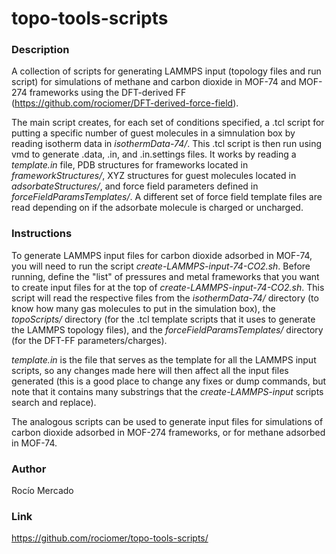 # topo-tools-scripts

### Description
A collection of scripts for generating LAMMPS input 
(topology files and run script) for 
simulations of methane and carbon dioxide in MOF-74 and MOF-274 frameworks 
using the DFT-derived FF (https://github.com/rociomer/DFT-derived-force-field).

The main script creates, for each set
of conditions specified, a .tcl script for putting a specific number of guest 
molecules in a simnulation box by reading isotherm data in *isothermData-74/*.
This .tcl script is then run using vmd to generate .data, .in, and 
.in.settings files. It works by reading a *template.in* file, PDB structures 
for frameworks located in *frameworkStructures/*, XYZ structures for guest 
molecules located in *adsorbateStructures/*, and force field parameters 
defined in *forceFieldParamsTemplates/*. A different set of force field template 
files are read depending on if the adsorbate molecule is charged or uncharged. 

### Instructions
To generate LAMMPS input files for carbon dioxide adsorbed in MOF-74, you will
need to run the script *create-LAMMPS-input-74-CO2.sh*. 
Before running, define the "list" of pressures and metal frameworks that you 
want to create input files for at the top of *create-LAMMPS-input-74-CO2.sh*. 
This script will read the respective files from the *isothermData-74/* directory 
(to know how many gas molecules to put in the simulation box), the 
*topoScripts/* directory (for the .tcl template scripts that it uses to 
generate the LAMMPS topology files), and the
*forceFieldParamsTemplates/* directory (for the DFT-FF parameters/charges). 

*template.in* is the file that serves as the template for all the LAMMPS input 
scripts, so any changes made here will then affect all the input files generated 
(this is a good place to change any fixes or dump commands, but note that it
contains many substrings that the *create-LAMMPS-input* scripts search and
replace).

The analogous scripts can be used to generate input files for simulations of
carbon dioxide adsorbed in MOF-274 frameworks, or for methane adsorbed in 
MOF-74.

### Author
Rocío Mercado

### Link
https://github.com/rociomer/topo-tools-scripts/
